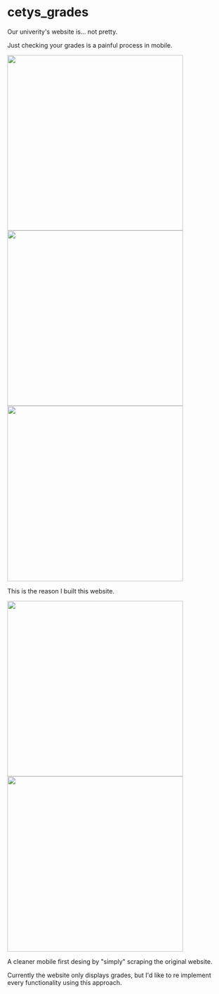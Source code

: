# cetys_grades

Our univerity's website is... not pretty.

Just checking your grades is a painful process in mobile.

<img src="http://i.imgur.com/cSHuR4S.png" height="400">
<img src="http://i.imgur.com/oPzknP0.png" height="400">
<img src="http://i.imgur.com/e7YrkXj.png" height="400">

This is the reason I built this website. 

<img src="http://i.imgur.com/PzFS51z.png" height="400">
<img src="http://i.imgur.com/F2ZppN8.png" width="400">

A cleaner mobile first desing by "simply" scraping the original website.

Currently the website only displays grades, but I'd like to re implement every functionality using this approach.

